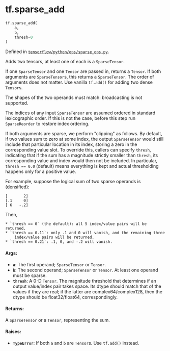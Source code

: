 <div itemscope itemtype="http://developers.google.com/ReferenceObject">
<meta itemprop="name" content="tf.sparse_add" />
<meta itemprop="path" content="Stable" />
</div>

# tf.sparse_add

``` python
tf.sparse_add(
    a,
    b,
    thresh=0
)
```



Defined in [`tensorflow/python/ops/sparse_ops.py`](https://www.tensorflow.org/code/tensorflow/python/ops/sparse_ops.py).

Adds two tensors, at least one of each is a `SparseTensor`.

If one `SparseTensor` and one `Tensor` are passed in, returns a `Tensor`.  If
both arguments are `SparseTensor`s, this returns a `SparseTensor`.  The order
of arguments does not matter.  Use vanilla `tf.add()` for adding two dense
`Tensor`s.

The shapes of the two operands must match: broadcasting is not supported.

The indices of any input `SparseTensor` are assumed ordered in standard
lexicographic order.  If this is not the case, before this step run
`SparseReorder` to restore index ordering.

If both arguments are sparse, we perform "clipping" as follows.  By default,
if two values sum to zero at some index, the output `SparseTensor` would still
include that particular location in its index, storing a zero in the
corresponding value slot.  To override this, callers can specify `thresh`,
indicating that if the sum has a magnitude strictly smaller than `thresh`, its
corresponding value and index would then not be included.  In particular,
`thresh == 0.0` (default) means everything is kept and actual thresholding
happens only for a positive value.

For example, suppose the logical sum of two sparse operands is (densified):

    [       2]
    [.1     0]
    [ 6   -.2]

Then,

    * `thresh == 0` (the default): all 5 index/value pairs will be returned.
    * `thresh == 0.11`: only .1 and 0 will vanish, and the remaining three
        index/value pairs will be returned.
    * `thresh == 0.21`: .1, 0, and -.2 will vanish.

#### Args:

* <b>`a`</b>: The first operand; `SparseTensor` or `Tensor`.
* <b>`b`</b>: The second operand; `SparseTensor` or `Tensor`.  At least one operand
    must be sparse.
* <b>`thresh`</b>: A 0-D `Tensor`.  The magnitude threshold that determines if an
  output value/index pair takes space.  Its dtype should match that of the
  values if they are real; if the latter are complex64/complex128, then the
  dtype should be float32/float64, correspondingly.


#### Returns:

A `SparseTensor` or a `Tensor`, representing the sum.


#### Raises:

* <b>`TypeError`</b>: If both `a` and `b` are `Tensor`s.  Use `tf.add()` instead.